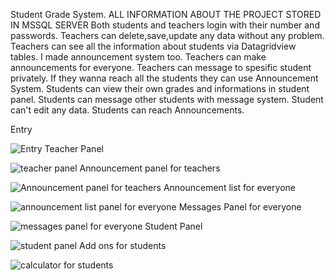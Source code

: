 Student Grade System.
ALL INFORMATION ABOUT THE PROJECT STORED IN MSSQL SERVER
Both students and teachers login with their number and passwords.
Teachers can delete,save,update any data without any problem.
Teachers can see all the information about students via Datagridview tables.
I made announcement system too.
Teachers can make  announcements for everyone.
Teachers can message to spesific student privately.
If they wanna reach all the students they can use Announcement System.
Students can view their own grades and informations in student panel.
Students can message other students with message system.
Student can't edit any data.
Students can reach Announcements.

Entry

![Entry](https://user-images.githubusercontent.com/96316375/185071470-4b2e63bc-1835-4f06-be41-b5b8ffd1e8be.PNG)
Teacher Panel

![teacher panel](https://user-images.githubusercontent.com/96316375/185071666-e428b492-8721-40af-8b76-2e294e37702d.PNG)
Announcement panel for teachers

![Announcement panel for teachers](https://user-images.githubusercontent.com/96316375/185071724-f47d9abc-ab69-4913-bca0-f800af113fc8.PNG)
Announcement list for everyone

![announcement list panel for everyone](https://user-images.githubusercontent.com/96316375/185071777-4a5a7c33-0152-4bc3-8bb8-e6cbc8a0940a.PNG)
Messages Panel for everyone

![messages panel for everyone](https://user-images.githubusercontent.com/96316375/185071815-01a342a1-11cd-45a1-a66d-b6247b5f08eb.PNG)
Student Panel

![student panel](https://user-images.githubusercontent.com/96316375/185071852-b6401ecd-cdf5-4e87-b6bf-790834dc9dc9.PNG)
Add ons for students

![calculator for students](https://user-images.githubusercontent.com/96316375/185071952-9b9d2da2-d5f4-46b8-a386-965b8bffc132.PNG)
